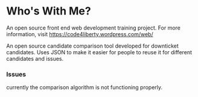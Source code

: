 # Who's With Me?
An open source front end web development training project. For more information, visit https://code4liberty.wordpress.com/web/

An open source candidate comparison tool developed for downticket candidates. Uses JSON to make it easier for people to reuse it for different candidates and issues.



### Issues

currently the comparison algorithm is not functioning properly.
